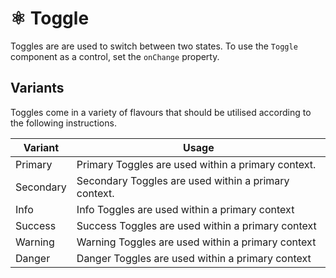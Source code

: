 # ⚛️ Toggle

Toggles are are used to switch between two states. To use the `Toggle` component as a control, set the `onChange` property.

## Variants

Toggles come in a variety of flavours that should be utilised according to the following instructions.

Variant   | Usage
--------- | ----------------------------------------------------
Primary   | Primary Toggles are used within a primary context.
Secondary | Secondary Toggles are used within a primary context.
Info      | Info Toggles are used within a primary context
Success   | Success Toggles are used within a primary context
Warning   | Warning Toggles are used within a primary context
Danger    | Danger Toggles are used within a primary context
